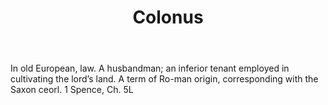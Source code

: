 ---
title: Colonus
letter: C
permalink: "/definitions/bld-colonus.html"
body: In old European, law. A husbandman; an inferior tenant employed in cultivating
  the lord’s land. A term of Ro-man origin, corresponding with the Saxon ceorl. 1
  Spence, Ch. 5L
published_at: '2018-07-07'
source: Black's Law Dictionary 2nd Ed (1910)
layout: post
---